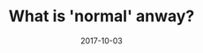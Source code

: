 ---
layout: layouts/talk-page.njk
title: What is 'normal' anway?
permalink: '/talks/{{title|slugify}}/'
meta:
  description: >-
    Dealing with mental health and my personal journey.
  image:
    href: /images/share-image-1.jpg
    alt: Craig Abbott talking at a conference.
date: 2017-10-03
tags:
  - accessibility
eleventyComputed:
  deck: https://speakerdeck.com/abbott567/what-is-normal-anyway
previous:
  - where: Geek Mental Help Newcastle
    when: 3rd October 2017
    link: ''
excerpt: |
  In this, I talk about dealing with mental health and my personal journey. It is based on a blog post of the same name.
---